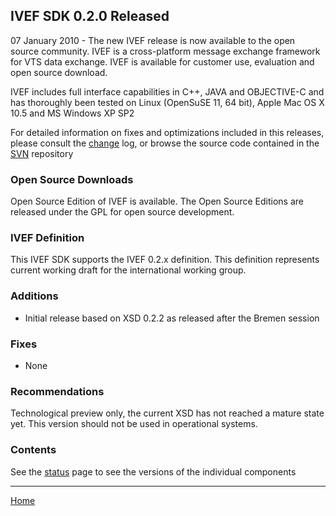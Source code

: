 ## IVEF SDK 0.2.0 Released ##
07 January 2010 - The new IVEF release is now available to the open source community. IVEF is a cross-platform message exchange framework for VTS data exchange. IVEF is available for customer use, evaluation and open source download.

IVEF includes full interface capabilities in C++, JAVA and OBJECTIVE-C and has thoroughly  been tested on Linux (OpenSuSE 11, 64 bit), Apple Mac OS X 10.5 and MS Windows XP SP2

For detailed information on fixes and optimizations included in this releases, please consult the [change](http://code.google.com/p/ivef-sdk/source/list) log, or browse the source code contained in the [SVN](http://code.google.com/p/ivef-sdk/source/browse) repository

### Open Source Downloads ###
Open Source Edition of IVEF is available.  The Open Source Editions are released under the GPL for open source development.

### IVEF Definition ###
This IVEF SDK supports the IVEF 0.2.x definition. This definition represents current working draft for the international working group.

### Additions ###
  * Initial release based on XSD 0.2.2 as released after the Bremen session

### Fixes ###
  * None

### Recommendations ###
Technological preview only, the current XSD has not reached a mature state yet. This version should not be used in operational systems.

### Contents ###
See the [status](http://code.google.com/p/ivef-sdk/wiki/Status) page to see the versions of the individual components


---

[Home](http://code.google.com/p/ivef-sdk/)